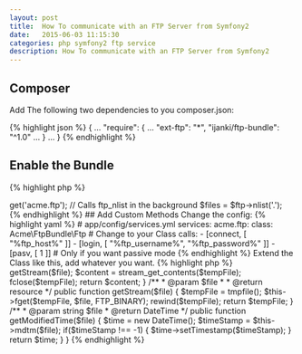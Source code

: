 ```yaml
---
layout: post
title:  How To communicate with an FTP Server from Symfony2
date:   2015-06-03 11:15:30
categories: php symfony2 ftp service
description: How To communicate with an FTP Server from Symfony2
---
```

## Composer
Add The following two dependencies to you composer.json:

{% highlight json %}
{
  ...
  "require": {
    ...
    "ext-ftp": "*",
    "ijanki/ftp-bundle": "^1.0"
    ...
  }
  ...
}
{% endhighlight %}

## Enable the Bundle
{% highlight php %}
<?php
// app/AppKernel.php

public function registerBundles()
{
  $bundles = array(
    // ...
    new Ijanki\Bundle\FtpBundle\IjankiFtpBundle(),
  );
}
{% endhighlight %}

## Register your Services
{% highlight yaml %}
# app/config/services.yml
services:
  acme.ftp:
    class: %ijanki_ftp.class%
    calls:
      - [connect, [ "%ftp_host%" ]]
      - [login, [ "%ftp_username%", "%ftp_password%" ]]
      - [pasv, [ 1 ]] # Only if you want passive mode
{% endhighlight %}

## Usage
You can use all ftp_* Methods from PHP like this:
{% highlight php %}
<?php
$ftp = $container->get('acme.ftp');
// Calls ftp_nlist in the background
$files = $ftp->nlist('.');
{% endhighlight %}

## Add Custom Methods
Change the config:

{% highlight yaml %}
# app/config/services.yml
services:
  acme.ftp:
    class: Acme\FtpBundle\Ftp # Change to your Class
    calls:
      - [connect, [ "%ftp_host%" ]]
      - [login, [ "%ftp_username%", "%ftp_password%" ]]
      - [pasv, [ 1 ]] # Only if you want passive mode
{% endhighlight %}

Extend the Class like this, add whatever you want.
{% highlight php %}
<?php
namespace Acme\FtpBundle;

use DateTime;
use Ijanki\Bundle\FtpBundle\Ftp as BaseFtp;

/**
 * Class Ftp
 *
 * @package Acme\FtpBundle
 */
class Ftp extends BaseFtp
{
  /**
   * @param string $file
   * @return string
   */
  public function getContent($file)
  {
    $tempFile = $this->getStream($file);
    $content = stream_get_contents($tempFile);
    fclose($tempFile);

    return $content;
  }

  /**
   * @param $file
   *
   * @return resource
   */
  public function getStream($file)
  {
    $tempFile = tmpfile();
    $this->fget($tempFile, $file, FTP_BINARY);
    rewind($tempFile);

    return $tempFile;
  }

  /**
   * @param string $file
   * @return DateTime
   */
  public function getModifiedTime($file)
  {
    $time = new DateTime();
    $timeStamp = $this->mdtm($file);
    if($timeStamp !== -1) {
      $time->setTimestamp($timeStamp);
    }
    return $time;
  }
}
{% endhighlight %}